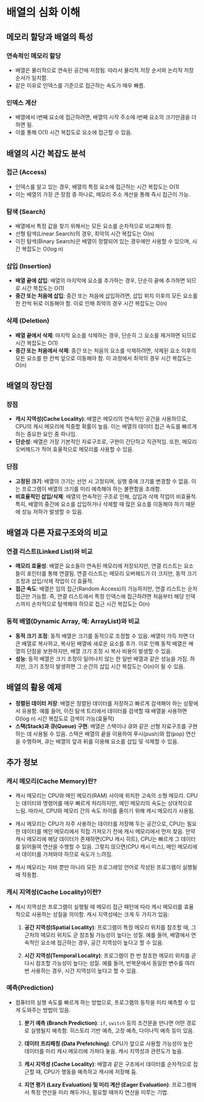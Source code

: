 # 배열의 심화 이해

## 메모리 할당과 배열의 특성

### 연속적인 메모리 할당
- 배열은 물리적으로 연속된 공간에 저장됨. 따라서 물리적 저장 순서와 논리적 저장 순서가 일치함.
- 같은 이유로 인덱스를 기준으로 접근하는 속도가 매우 빠름.

### 인덱스 계산
- 배열에서 i번째 요소에 접근하려면, 배열의 시작 주소에 i번째 요소의 크기만큼을 더하면 됨.
- 이를 통해 O(1) 시간 복잡도로 요소에 접근할 수 있음.

## 배열의 시간 복잡도 분석

### 접근 (Access)
- 인덱스를 알고 있는 경우, 배열의 특정 요소에 접근하는 시간 복잡도는 O(1)
- 이는 배열의 가장 큰 장점 중 하나로, 메모리 주소 계산을 통해 즉시 접근이 가능.

### 탐색 (Search)
- 배열에서 특정 값을 찾기 위해서는 모든 요소를 순차적으로 비교해야 함.
- 선형 탐색(Linear Search)의 경우, 최악의 시간 복잡도는 O(n)
- 이진 탐색(Binary Search)은 배열이 정렬되어 있는 경우에만 사용할 수 있으며, 시간 복잡도는 O(log n)

### 삽입 (Insertion)
- **배열 끝에 삽입**: 배열의 마지막에 요소를 추가하는 경우, 단순히 끝에 추가하면 되므로 시간 복잡도는 O(1)
- **중간 또는 처음에 삽입**: 중간 또는 처음에 삽입하려면, 삽입 위치 이후의 모든 요소를 한 칸씩 뒤로 이동해야 함. 이로 인해 최악의 경우 시간 복잡도는 O(n)

### 삭제 (Deletion)
- **배열 끝에서 삭제**: 마지막 요소를 삭제하는 경우, 단순히 그 요소를 제거하면 되므로 시간 복잡도는 O(1)
- **중간 또는 처음에서 삭제**: 중간 또는 처음의 요소를 삭제하려면, 삭제된 요소 이후의 모든 요소를 한 칸씩 앞으로 이동해야 함. 이 과정에서 최악의 경우 시간 복잡도는 O(n)

## 배열의 장단점

### 장점
- **캐시 지역성(Cache Locality)**: 배열은 메모리의 연속적인 공간을 사용하므로, CPU의 캐시 메모리에 적중할 확률이 높음. 이는 배열의 데이터 접근 속도를 빠르게 하는 중요한 요인 중 하나임.
- **단순성**: 배열은 가장 기본적인 자료구조로, 구현이 간단하고 직관적임. 또한, 메모리 오버헤드가 적어 효율적으로 메모리를 사용할 수 있음.

### 단점
- **고정된 크기**: 배열의 크기는 선언 시 고정되며, 실행 중에 크기를 변경할 수 없음. 이는 프로그램이 배열의 크기를 미리 예측해야 하는 불편함을 초래함.
- **비효율적인 삽입/삭제**: 배열의 연속적인 구조로 인해, 삽입과 삭제 작업이 비효율적. 특히, 배열의 중간에 요소를 삽입하거나 삭제할 때 많은 요소를 이동해야 하기 때문에 성능 저하가 발생할 수 있음.

## 배열과 다른 자료구조와의 비교

### 연결 리스트(Linked List)와 비교
- **메모리 효율성**: 배열은 요소들이 연속된 메모리에 저장되지만, 연결 리스트는 요소들이 포인터를 통해 연결됨. 연결 리스트는 메모리 오버헤드가 더 크지만, 동적 크기 조정과 삽입/삭제 작업이 더 효율적.
- **접근 속도**: 배열은 임의 접근(Random Access)이 가능하지만, 연결 리스트는 순차 접근만 가능함. 즉, 연결 리스트에서 특정 인덱스에 접근하려면 처음부터 해당 인덱스까지 순차적으로 탐색해야 하므로 접근 시간 복잡도는 O(n)

### 동적 배열(Dynamic Array, 예: ArrayList)와 비교
- **동적 크기 조정**: 동적 배열은 크기를 동적으로 조정할 수 있음. 배열이 가득 차면 더 큰 배열로 복사하고, 복사된 배열에 새로운 요소를 추가. 이로 인해 동적 배열은 배열의 단점을 보완하지만, 배열 크기 조정 시 복사 비용이 발생할 수 있음.
- **성능**: 동적 배열은 크기 조정이 일어나지 않는 한 일반 배열과 같은 성능을 가짐. 하지만, 크기 조정이 발생하면 그 순간의 삽입 시간 복잡도는 O(n)이 될 수 있음.

## 배열의 활용 예제

- **정렬된 데이터 저장**: 배열은 정렬된 데이터를 저장하고 빠르게 검색해야 하는 상황에서 유용함. 예를 들어, 이진 탐색 트리에서 데이터를 검색할 때 배열을 사용하면 O(log n) 시간 복잡도로 검색이 가능(효율적)
- **스택(Stack)과 큐(Queue) 구현**: 배열은 스택이나 큐와 같은 선형 자료구조를 구현하는 데 사용될 수 있음. 스택은 배열의 끝을 이용하여 푸시(push)와 팝(pop) 연산을 수행하며, 큐는 배열의 앞과 뒤를 이용해 요소를 삽입 및 삭제할 수 있음.

## 추가 정보

### 캐시 메모리(Cache Memory)란?
- 캐시 메모리는 CPU와 메인 메모리(RAM) 사이에 위치한 고속의 소형 메모리. CPU는 데이터와 명령어를 매우 빠르게 처리하지만, 메인 메모리의 속도는 상대적으로 느림. 따라서, CPU와 메모리 간의 속도 차이를 줄이기 위해 캐시 메모리가 사용됨.

- 캐시 메모리는 CPU가 자주 사용하는 데이터를 저장해 두는 공간으로, CPU는 필요한 데이터를 메인 메모리에서 직접 가져오기 전에 캐시 메모리에서 먼저 찾음. 만약 캐시 메모리에 해당 데이터가 존재하면(CPU 캐시 히트), CPU는 빠르게 그 데이터를 읽어들여 연산을 수행할 수 있음. 그렇지 않으면(CPU 캐시 미스), 메인 메모리에서 데이터를 가져와야 하므로 속도가 느려짐.

- 캐시 메모리는 자바 뿐만 아니라 모든 프로그래밍 언어로 작성된 프로그램이 실행될 때 작동함.

### 캐시 지역성(Cache Locality)이란?
- 캐시 지역성은 프로그램이 실행될 때 메모리 접근 패턴에 따라 캐시 메모리를 효율적으로 사용하는 성질을 의미함. 캐시 지역성에는 크게 두 가지가 있음:

  1. **공간 지역성(Spatial Locality)**: 프로그램이 특정 메모리 위치를 참조할 때, 그 근처의 메모리 위치도 곧 참조될 가능성이 높다는 성질. 예를 들어, 배열에서 연속적인 요소에 접근하는 경우, 공간 지역성이 높다고 할 수 있음.

  2. **시간 지역성(Temporal Locality)**: 프로그램이 한 번 참조한 메모리 위치를 곧 다시 참조할 가능성이 높다는 성질. 예를 들어, 반복문에서 동일한 변수를 여러 번 사용하는 경우, 시간 지역성이 높다고 할 수 있음.

### 예측(Prediction)

- 컴퓨터의 실행 속도를 빠르게 하는 방법으로, 프로그램의 동작을 미리 예측할 수 있게 도와주는 방법이 있음.

  1. **분기 예측 (Branch Prediction)**: `if`, `switch` 등의 조건문을 만나면 어떤 경로로 실행될지 예측함. 히스토리 기반 예측, 고정 예측, 다이나믹 예측 등이 있음.

  2. **데이터 프리패칭 (Data Prefetching)**: CPU가 앞으로 사용할 가능성이 높은 데이터를 미리 캐시 메모리에 가져다 놓음. 캐시 지역성과 관련도가 높음.

  3. **캐시 지역성 (Cache Locality)**: 배열과 같은 구조에서 데이터를 순차적으로 접근할 때, CPU가 행동을 예측하고 캐시에 저장해 둠.

  4. **지연 평가 (Lazy Evaluation) 및 미리 계산 (Eager Evaluation)**: 프로그램에서 특정 연산을 미리 해두거나, 필요할 때까지 연산을 미루는 기법.
